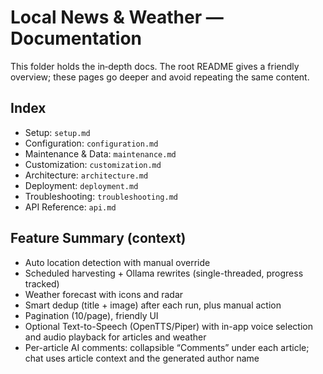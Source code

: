 # Local News & Weather — Documentation

This folder holds the in‑depth docs. The root README gives a friendly overview; these pages go deeper and avoid repeating the same content.

## Index

- Setup: `setup.md`
- Configuration: `configuration.md`
- Maintenance & Data: `maintenance.md`
- Customization: `customization.md`
- Architecture: `architecture.md`
- Deployment: `deployment.md`
- Troubleshooting: `troubleshooting.md`
- API Reference: `api.md`

## Feature Summary (context)

- Auto location detection with manual override
- Scheduled harvesting + Ollama rewrites (single-threaded, progress tracked)
- Weather forecast with icons and radar
- Smart dedup (title + image) after each run, plus manual action
- Pagination (10/page), friendly UI
- Optional Text-to-Speech (OpenTTS/Piper) with in-app voice selection and audio playback for articles and weather
- Per-article AI comments: collapsible “Comments” under each article; chat uses article context and the generated author name
